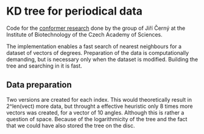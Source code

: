# KD tree for periodical data
Code for the [conformer research](https://blackbox.ibt.biocev.org/devel/conformers_cif.php?cifcode=1hmh) done by the group of Jiří Černý at the Institute of Biotechnology of the Czech Academy of Sciences.

The implementation enables a fast search of nearest neighbours for a dataset of vectors of degrees. Preparation of the data is computationally demanding, but is necessary only when the dataset is modified. Building the tree and searching in it is fast.

## Data preparation
Two versions are created for each index. This would theoretically result in 2^len(vect) more data, but throught a effective heuristic only 8 times more vectors was created, for a vector of 10 angles. Although this is rather a question of space. Because of the logarithmicity of the tree and the fact that we could have also stored the tree on the disc. 
